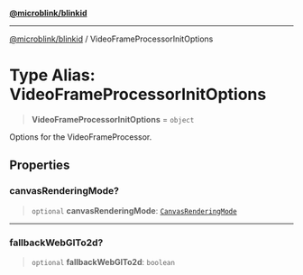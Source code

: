 [**@microblink/blinkid**](../README.md)

***

[@microblink/blinkid](../README.md) / VideoFrameProcessorInitOptions

# Type Alias: VideoFrameProcessorInitOptions

> **VideoFrameProcessorInitOptions** = `object`

Options for the VideoFrameProcessor.

## Properties

### canvasRenderingMode?

> `optional` **canvasRenderingMode**: [`CanvasRenderingMode`](CanvasRenderingMode.md)

***

### fallbackWebGlTo2d?

> `optional` **fallbackWebGlTo2d**: `boolean`

